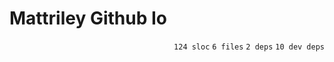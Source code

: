 # Mattriley Github Io

<p align="right"><code>124 sloc</code>&nbsp;<code>6 files</code>&nbsp;<code>2 deps</code>&nbsp;<code>10 dev deps</code></p>



<br />

<!-- START doctoc -->
<!-- END doctoc -->
